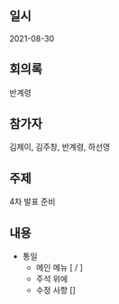 ## 일시

2021-08-30

## 회의록

반계령

## 참가자

김제이, 김주창, 반계령, 하선영

## 주제

4차 발표 준비

## 내용

- 통일
  - 메인 메뉴 [ / ]
  - 주석 위에
  - 수정 사항 []
